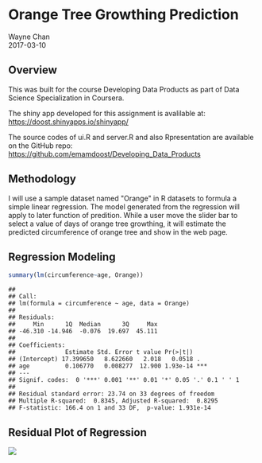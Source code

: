 # Orange Tree Growthing Prediction
Wayne Chan  
2017-03-10  



## Overview

This was built for the course Developing Data Products as part of Data Science Specialization in Coursera.

The shiny app developed for this assignment is avalilable at: https://doost.shinyapps.io/shinyapp/

The source codes of ui.R and server.R and also Rpresentation are available on the GitHub repo: https://github.com/emamdoost/Developing_Data_Products


## Methodology

I will use a sample dataset named "Orange" in R datasets to formula a simple linear regression. The model generated from the regression will apply to later function of predition. While a user move the slider bar to select a value of days of orange tree growthing, it will estimate the predicted circumference of orange tree and show in the web page.


## Regression Modeling


```r
summary(lm(circumference~age, Orange))
```

```
## 
## Call:
## lm(formula = circumference ~ age, data = Orange)
## 
## Residuals:
##     Min      1Q  Median      3Q     Max 
## -46.310 -14.946  -0.076  19.697  45.111 
## 
## Coefficients:
##              Estimate Std. Error t value Pr(>|t|)    
## (Intercept) 17.399650   8.622660   2.018   0.0518 .  
## age          0.106770   0.008277  12.900 1.93e-14 ***
## ---
## Signif. codes:  0 '***' 0.001 '**' 0.01 '*' 0.05 '.' 0.1 ' ' 1
## 
## Residual standard error: 23.74 on 33 degrees of freedom
## Multiple R-squared:  0.8345,	Adjusted R-squared:  0.8295 
## F-statistic: 166.4 on 1 and 33 DF,  p-value: 1.931e-14
```

## Residual Plot of Regression 

![](OrangeTreeGrowthing_files/figure-html/unnamed-chunk-1-1.png)<!-- -->

